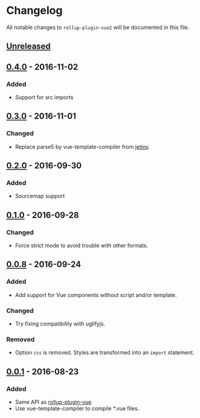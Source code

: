 # Changelog

All notable changes to `rollup-plugin-vue2` will be documented in this file.

## [Unreleased]

## [0.4.0] - 2016-11-02
### Added
- Support for src imports

## [0.3.0] - 2016-11-01
### Changed
- Replace parse5 by vue-template-compiler from [jetiny](https://github.com/jetiny).

## [0.2.0] - 2016-09-30
### Added
- Sourcemap support

## [0.1.0] - 2016-09-28
### Changed
- Force strict mode to avoid trouble with other formats.

## [0.0.8] - 2016-09-24
### Added
- Add support for Vue components without script and/or template.

### Changed
- Try fixing compatibility with uglifyjs.

### Removed
- Option `css` is removed. Styles are transformed into an `import` statement.

## [0.0.1] - 2016-08-23
### Added
- Same API as [rollup-plugin-vue](https://github.com/znck/rollup-plugin-vue)
- Use vue-template-compiler to compile *.vue files.

[Unreleased]: https://github.com/thgh/rollup-plugin-vue2/compare/v0.4.0...HEAD
[0.4.0]: https://github.com/thgh/rollup-plugin-vue2/compare/v0.3.0...v0.4.0
[0.3.0]: https://github.com/thgh/rollup-plugin-vue2/compare/v0.2.0...v0.3.0
[0.2.0]: https://github.com/thgh/rollup-plugin-vue2/compare/v0.1.0...v0.2.0
[0.1.0]: https://github.com/thgh/rollup-plugin-vue2/compare/v0.0.8...v0.1.0
[0.0.8]: https://github.com/thgh/rollup-plugin-vue2/compare/v0.0.1...v0.0.8
[0.0.1]: https://github.com/thgh/rollup-plugin-vue2/releases
